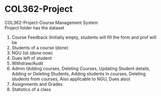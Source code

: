 # COL362-Project
COL362-Project-Course Management System\
Project folder has the dataset


1.	Course Feedback (Initially empty, students will fill the form and prof will be 
2.	Students of a course (done)
3.	NGU list (done now)
4.	Dues left of student 
5.	Withdraw/Audit 
6.	Admin (Adding courses, Deleting Courses, Updating Student details, Adding or Deleting Students, Adding students in courses, Deleting students from courses, Also applicable to NGU, Dues also) 
7.	Assignments and Grades 
8.	Statistics of a class 


